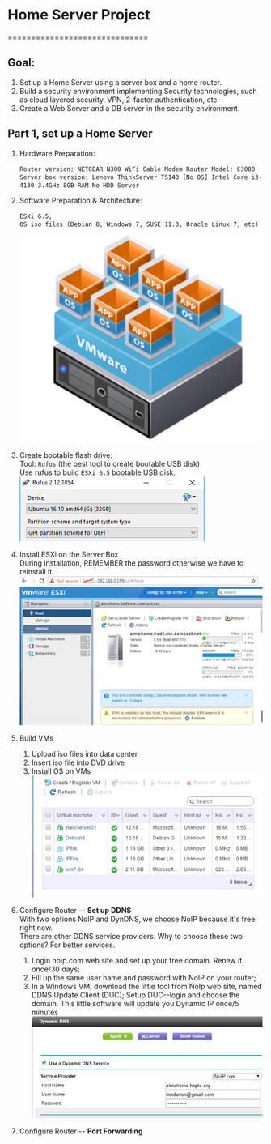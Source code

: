 # Home Server Project
==============================

Goal: 
-----
1. Set up a Home Server using a server box and a home router.
2. Build a security environment implementing Security technologies, such as cloud layered security,
   VPN, 2-factor authentication, etc
3. Create a Web Server and a DB server in the security environment.

Part 1, set up a Home Server
----------------------------
1. Hardware Preparation:
   ```
   Router version: NETGEAR N300 WiFi Cable Modem Router Model: C3000
   Server box version: Lenovo ThinkServer TS140 [No OS] Intel Core i3-4130 3.4GHz 8GB RAM No HDD Server 
   ``` 
2. Software Preparation & Architecture:
   ```
   ESXi 6.5,
   OS iso files (Debian 8, Windows 7, SUSE 11.3, Oracle Linux 7, etc)
   ```
   ![alt text](https://github.com/mndarren/Home-Server-Project/blob/master/resource/architecture.png)
3. Create bootable flash drive:  
   Tool: `Rufus` (the best tool to create bootable USB disk)  
   Use rufus to build `ESXi 6.5` bootable USB disk.  
   ![alt text](https://github.com/mndarren/Home-Server-Project/blob/master/resource/Rufus.png)

4. Install ESXi on the Server Box  
   During installation, REMEMBER the password otherwise we have to reinstall it.  
   ![alt text](https://github.com/mndarren/Home-Server-Project/blob/master/resource/InstallESXi.png)

5. Build VMs
   1) Upload iso files into data center
   2) Insert iso file into DVD drive
   3) Install OS on VMs  
   ![alt text](https://github.com/mndarren/Home-Server-Project/blob/master/resource/InstallVM.png)

6. Configure Router -- **Set up DDNS**  
   With two options NoIP and DynDNS, we choose NoIP because it's free right now.  
   There are other DDNS service providers. Why to choose these two options? For better services.   
   1) Login noip.com web site and set up your free domain. Renew it once/30 days;
   2) Fill up the same user name and password with NoIP on your router;
   3) In a Windows VM, download the little tool from NoIp web site, named DDNS Update Client (DUC);
        Setup DUC--login and choose the domain. This little software will update you Dynamic IP once/5 minutes
   ![alt text](https://github.com/mndarren/Home-Server-Project/blob/master/resource/DDNS.png)

7. Configure Router -- **Port Forwarding**  
   